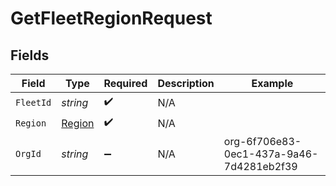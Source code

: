 # GetFleetRegionRequest


## Fields

| Field                                    | Type                                     | Required                                 | Description                              | Example                                  |
| ---------------------------------------- | ---------------------------------------- | ---------------------------------------- | ---------------------------------------- | ---------------------------------------- |
| `FleetId`                                | *string*                                 | :heavy_check_mark:                       | N/A                                      |                                          |
| `Region`                                 | [Region](../../Models/Shared/Region.md)  | :heavy_check_mark:                       | N/A                                      |                                          |
| `OrgId`                                  | *string*                                 | :heavy_minus_sign:                       | N/A                                      | org-6f706e83-0ec1-437a-9a46-7d4281eb2f39 |